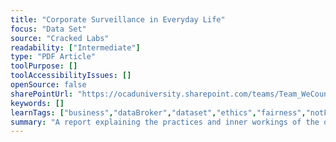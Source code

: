 ```yaml
---
title: "Corporate Surveillance in Everyday Life"
focus: "Data Set"
source: "Cracked Labs"
readability: ["Intermediate"]
type: "PDF Article"
toolPurpose: []
toolAccessibilityIssues: []
openSource: false
sharePointUrl: "https://ocaduniversity.sharepoint.com/teams/Team_WeCount/Shared%20Documents/Resources%20and%20Tools/Literature%20(curated)/Corporate%20Surveillance%20in%20Everyday%20Life.pdf"
keywords: []
learnTags: ["business","dataBroker","dataset","ethics","fairness","notForProfit"]
summary: "A report explaining the practices and inner workings of the data industry and a description of the data ecosystem, including digital tracking and profiling, data collection and sharing, and relevant industry players and businesses.  "
---
```


